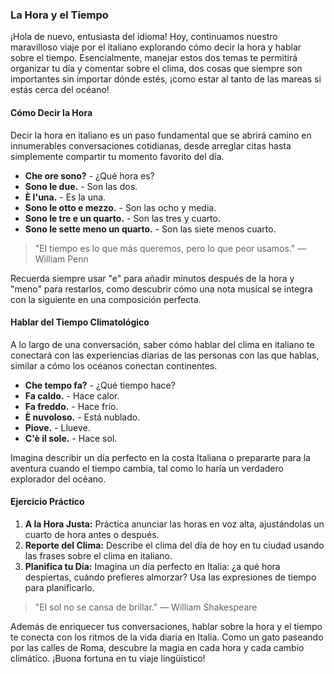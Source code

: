 ### La Hora y el Tiempo

¡Hola de nuevo, entusiasta del idioma! Hoy, continuamos nuestro maravilloso viaje por el italiano explorando cómo decir la hora y hablar sobre el tiempo. Esencialmente, manejar estos dos temas te permitirá organizar tu día y comentar sobre el clima, dos cosas que siempre son importantes sin importar dónde estés, ¡como estar al tanto de las mareas si estás cerca del océano!

#### Cómo Decir la Hora

Decir la hora en italiano es un paso fundamental que se abrirá camino en innumerables conversaciones cotidianas, desde arreglar citas hasta simplemente compartir tu momento favorito del día.

- **Che ore sono?** - ¿Qué hora es?
- **Sono le due.** - Son las dos.
- **È l'una.** - Es la una.
- **Sono le otto e mezzo.** - Son las ocho y media.
- **Sono le tre e un quarto.** - Son las tres y cuarto.
- **Sono le sette meno un quarto.** - Son las siete menos cuarto.
  
> "El tiempo es lo que más queremos, pero lo que peor usamos." — William Penn

Recuerda siempre usar "e" para añadir minutos después de la hora y "meno" para restarlos, como descubrir cómo una nota musical se integra con la siguiente en una composición perfecta.

#### Hablar del Tiempo Climatológico

A lo largo de una conversación, saber cómo hablar del clima en italiano te conectará con las experiencias diarias de las personas con las que hablas, similar a cómo los océanos conectan continentes.

- **Che tempo fa?** - ¿Qué tiempo hace?
- **Fa caldo.** - Hace calor.
- **Fa freddo.** - Hace frío.
- **È nuvoloso.** - Está nublado.
- **Piove.** - Llueve.
- **C'è il sole.** - Hace sol.

Imagina describir un día perfecto en la costa Italiana o prepararte para la aventura cuando el tiempo cambia, tal como lo haría un verdadero explorador del océano.

#### Ejercicio Práctico

1. **A la Hora Justa:** Práctica anunciar las horas en voz alta, ajustándolas un cuarto de hora antes o después.
2. **Reporte del Clima:** Describe el clima del día de hoy en tu ciudad usando las frases sobre el clima en italiano.
3. **Planifica tu Día:** Imagina un día perfecto en Italia: ¿a qué hora despiertas, cuándo prefieres almorzar? Usa las expresiones de tiempo para planificarlo.

> "El sol no se cansa de brillar." — William Shakespeare

Además de enriquecer tus conversaciones, hablar sobre la hora y el tiempo te conecta con los ritmos de la vida diaria en Italia. Como un gato paseando por las calles de Roma, descubre la magia en cada hora y cada cambio climático. ¡Buona fortuna en tu viaje lingüístico!